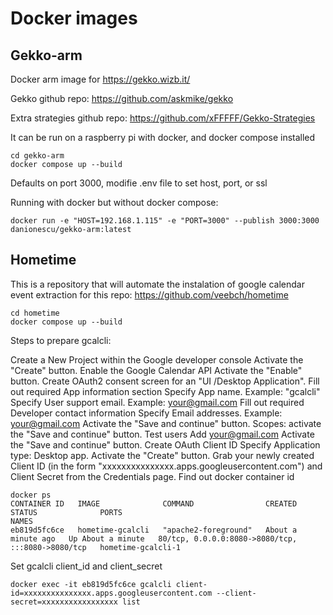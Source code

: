 # Docker images

## Gekko-arm

Docker arm image for https://gekko.wizb.it/

Gekko github repo: https://github.com/askmike/gekko

Extra strategies github repo: https://github.com/xFFFFF/Gekko-Strategies

It can be run on a raspberry pi with docker, and docker compose installed

````
cd gekko-arm
docker compose up --build
````

Defaults on port 3000, modifie .env file to set host, port, or ssl

Running with docker but without docker compose:

````
docker run -e "HOST=192.168.1.115" -e "PORT=3000" --publish 3000:3000 danionescu/gekko-arm:latest
````


## Hometime

This is a repository that will automate the instalation of google calendar event extraction for this repo: https://github.com/veebch/hometime

````
cd hometime
docker compose up --build
````

Steps to prepare gcalcli:

Create a New Project within the Google developer console
Activate the "Create" button.
Enable the Google Calendar API
Activate the "Enable" button.
Create OAuth2 consent screen for an "UI /Desktop Application".
Fill out required App information section
Specify App name. Example: "gcalcli"
Specify User support email. Example: your@gmail.com
Fill out required Developer contact information
Specify Email addresses. Example: your@gmail.com
Activate the "Save and continue" button.
Scopes: activate the "Save and continue" button.
Test users
Add your@gmail.com
Activate the "Save and continue" button.
Create OAuth Client ID
Specify Application type: Desktop app.
Activate the "Create" button.
Grab your newly created Client ID (in the form "xxxxxxxxxxxxxxx.apps.googleusercontent.com") and Client Secret from the Credentials page.
Find out docker container id
````shell
docker ps
CONTAINER ID   IMAGE              COMMAND                CREATED              STATUS              PORTS                                               NAMES
eb819d5fc6ce   hometime-gcalcli   "apache2-foreground"   About a minute ago   Up About a minute   80/tcp, 0.0.0.0:8080->8080/tcp, :::8080->8080/tcp   hometime-gcalcli-1
````
Set gcalcli client_id and client_secret

````shell
docker exec -it eb819d5fc6ce gcalcli client-id=xxxxxxxxxxxxxxx.apps.googleusercontent.com --client-secret=xxxxxxxxxxxxxxxxx list

````

